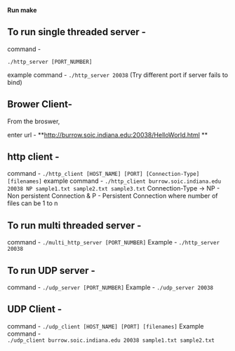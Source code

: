 ****Run make****

## To run single threaded server -
command -
```
./http_server [PORT_NUMBER]
```
example command -
```./http_server 20038```
(Try different port if server fails to bind)

## Brower Client-
From the broswer,

enter url - **http://burrow.soic.indiana.edu:20038/HelloWorld.html **

## http client -
command -
```./http_client [HOST_NAME] [PORT] [Connection-Type] [filenames]```
example command -
```./http_client burrow.soic.indiana.edu 20038 NP sample1.txt sample2.txt sample3.txt```
Connection-Type -> NP - Non persistent Connection & P - Persistent Connection
where number of files can be 1 to n

## To run multi threaded server -
command -
```./multi_http_server [PORT_NUMBER]```
Example -
```./http_server 20038```

## To run UDP server -
command -
```./udp_server [PORT_NUMBER]```
Example -
```./udp_server 20038```

## UDP Client -
command -
```./udp_client [HOST_NAME] [PORT] [filenames]```
Example command -    
```./udp_client burrow.soic.indiana.edu 20038 sample1.txt sample2.txt```
